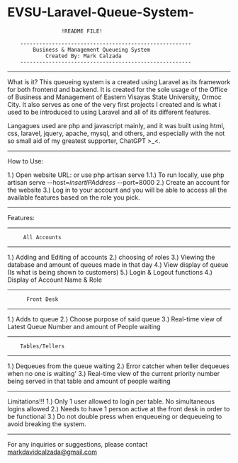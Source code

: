 # EVSU-Laravel-Queue-System-

				     !README FILE!

		------------------------------------------------------
			Business & Management Queueing System
				Created By: Mark Calzada
		------------------------------------------------------
_______________________________________________________________________________________________________

What is it?
This queueing system is a created using Laravel as its framework for both frontend and backend. It
is created for the sole usage of the Office of Business and Management of Eastern Visayas State
University, Ormoc City. It also serves as one of the very first projects I created and is what i used
to be introduced to using Laravel and all of its different features.

Langagues used are php and javascript mainly, and it was built using html, css, laravel, jquery, apache,
mysql, and others, and especially with the not so small aid of my greatest supporter, ChatGPT >_<.
_______________________________________________________________________________________________________

How to Use: 

1.) Open website URL: 	or use php artisan serve
    1.1.) To run locally, use php artisan serve --host=*insertIPAddress* --port=8000
2.) Create an account for the website
3.) Log in to your account and you will be able to access all the available features
based on the role you pick.
_______________________________________________________________________________________________________

Features:

------------------------------
         All Accounts
------------------------------
1.) Adding and Editing of accounts
2.) choosing of roles
3.) Viewing the database and amount of queues made in that day
4.) View display of queue (Is what is being shown to customers)
5.) Login & Logout functions
4.) Display of Account Name & Role

------------------------------
       	  Front Desk
------------------------------
1.) Adds to queue
2.) Choose purpose of said queue
3.) Real-time view of Latest Queue Number and amount of People waiting

------------------------------
	    Tables/Tellers
------------------------------
1.) Dequeues from the queue waiting
2.) Error catcher when teller dequeues when no one is waiting'
3.) Real-time view of the current priority number being served in that table and
amount of people waiting

_______________________________________________________________________________________________________

Limitations!!!
1.) Only 1 user allowed to login per table. No simultaneous logins allowed
2.) Needs to have 1 person active at the front desk in order to be functional
3.) Do not double press when enqueueing or dequeueing to avoid breaking the system.

_______________________________________________________________________________________________________

For any inquiries or suggestions, please contact markdavidcalzada@gmail.com
